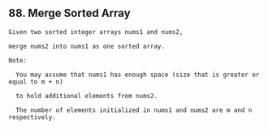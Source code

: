 ## 88\. Merge Sorted Array

    Given two sorted integer arrays nums1 and nums2, 
    
    merge nums2 into nums1 as one sorted array.
    
    Note:
      
      You may assume that nums1 has enough space (size that is greater or equal to m + n) 
      
      to hold additional elements from nums2. 
      
      The number of elements initialized in nums1 and nums2 are m and n respectively.